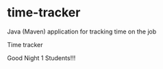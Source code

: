 # time-tracker
Java (Maven) application for tracking time on the job

Time tracker

Good Night 1 Students!!!
